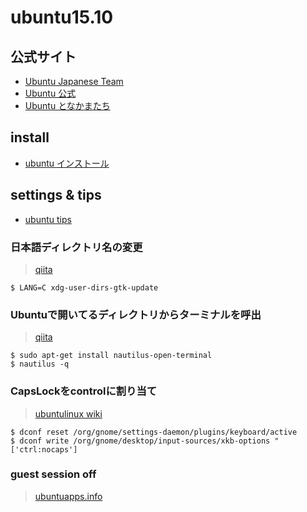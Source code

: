 ubuntu15.10
===========

公式サイト
---------

- [Ubuntu Japanese Team](https://www.ubuntulinux.jp)
- [Ubuntu 公式](www.ubuntu.com)
- [Ubuntu となかまたち](http://ubuntujp.jimdo.com/)

install
-------

- [ubuntu インストール](https://www.google.co.jp/webhp?sourceid=chrome-instant&ion=1&espv=2&ie=UTF-8#q=ubuntu%20%E3%82%A4%E3%83%B3%E3%82%B9%E3%83%88%E3%83%BC%E3%83%AB)


settings & tips
--------

- [ubuntu tips](https://wiki.ubuntulinux.jp/UbuntuTips)

### 日本語ディレクトリ名の変更
> [qiita](http://qiita.com/taiko19xx/items/d1a001bfc25245b91354)

```
$ LANG=C xdg-user-dirs-gtk-update
```

### Ubuntuで開いてるディレクトリからターミナルを呼出
> [qiita](http://qiita.com/niusounds/items/40b48f7aa2d0f2a7be56)

```
$ sudo apt-get install nautilus-open-terminal
$ nautilus -q
```

### CapsLockをcontrolに割り当て
> [ubuntulinux wiki](https://wiki.ubuntulinux.jp/UbuntuTips/Desktop/HowToSetCapsLockAsCtrl)

```
$ dconf reset /org/gnome/settings-daemon/plugins/keyboard/active
$ dconf write /org/gnome/desktop/input-sources/xkb-options "['ctrl:nocaps']
``` 


### guest session off

> [ubuntuapps.info](http://ubuntuapps.info/blog-entry-635.html)
